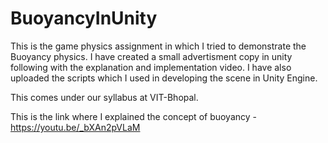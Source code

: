 # BuoyancyInUnity

This is the game physics assignment in which I tried to demonstrate the Buoyancy physics.
I have created a small advertisment copy in unity following with the explanation and implementation video.
I have also uploaded the scripts which I used in developing the scene in Unity Engine.

This comes under our syllabus at VIT-Bhopal.

This is the link where I explained the concept of buoyancy - https://youtu.be/_bXAn2pVLaM
